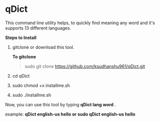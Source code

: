 # qDict
This command line utility helps, to quickly find meaning any word and it's supports 13 different languages.

**Steps to Install**

1. gitclone or download this tool.

    **To gitclone**
    > sudo git clone https://github.com/ksudhanshu961/qDict.git

2. cd qDict

3. sudo chmod +x installme.sh

4. sudo ./installme.sh

Now, you can use this tool by typing **qDict lang word** .

example:
    **qDict english-us hello
    	or 
    sudo qDict english-us hello**
